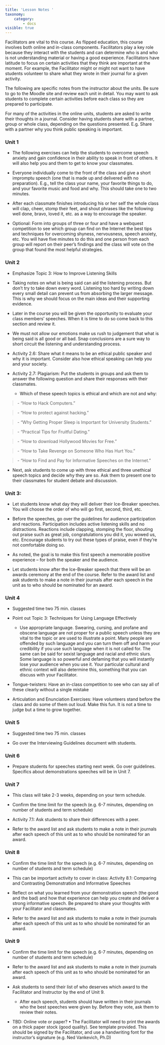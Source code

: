 ```yaml
---
title: 'Lesson Notes '
taxonomy:
    category:
        - docs
visible: true
---
```


Facilitators are vital to this course. As flipped education, this course involves both online and in-class components. Facilitators play a key role because they interact with the students and can determine who is and who is not understanding material or having a good experience. Facilitators have latitude to focus on certain activities that they think are important at the moment. For example, the Facilitator might or might not want to have students volunteer to share what they wrote in their journal for a given activity.

The following are specific notes from the instructor about the units.  Be sure to go to the Moodle site and review each unit in detail.  You may want to ask students to complete certain activities before each class so they are prepared to participate.


For many of the activities in the online units, students are asked to write
their thoughts in a journal. Consider having students share with a partner,
group or whole class, depending on the questions presented. E.g. Share with a
partner why you think public speaking is important.

### Unit 1

-   The following exercises can help the students to overcome speech anxiety and
    gain confidence in their ability to speak in front of others. It will also
    help you and them to get to know your classmates.

-   Everyone individually come to the front of the class and give a short
    impromptu speech (one that is made up and delivered with no preparation).
    E.g., tell the class your name, your favorite things to do, and your
    favorite music and food and why. This should take one to two minutes.

-   After each classmate finishes introducing his or her self the whole class
    will clap, cheer, stomp their feet, and shout phrases like the following:
    well done, bravo, loved it, etc. as a way to encourage the speaker.

-   Optional: Form into groups of three or four and have a webquest competition
    to see which group can find on the Internet the best tips and techniques for
    overcoming shyness, nervousness, speech anxiety, etc. You will have five
    minutes to do this and one person from each group will report on their
    peer’s findings and the class will vote on the group that found the most
    helpful strategies.

### Unit 2

-   Emphasize Topic 3: How to Improve Listening Skills

-   Taking notes on what is being said can aid the listening process. But don’t
    try to take down every word. Listening too hard by writing down every small
    detail can prevent us from absorbing the larger message. This is why we
    should focus on the main ideas and their supporting evidence.

-   Later in the course you will be given the opportunity to evaluate your class
    members’ speeches. When it is time to do so come back to this section and
    review it.

-   We must not allow our emotions make us rush to judgement that what is being
    said is all good or all bad. Snap conclusions are a sure way to short
    circuit the listening and understanding process.

-   Activity 2.6: Share what it means to be an ethical public speaker and why it
    is important. Consider also how ethical speaking can help you and your
    society.

-   Activity 2.7: Plagiarism: Put the students in groups and ask them to answer
    the following question and share their responses with their classmates.

    -   Which of these speech topics is ethical and which are not and why:

>   \- “How to Hack Computers.”

>   \- “How to protect against hacking.”

>   \- “Why Getting Proper Sleep is Important for University Students.”

>   \- “Practical Tips for Fruitful Dating.”

>   \- “How to download Hollywood Movies for Free.”

>   \- “How to Take Revenge on Someone Who Has Hurt You.”

>   \- “How to Find and Pay for Informative Speeches on the Internet.”

-   Next, ask students to come up with three ethical and three unethical speech
    topics and decide why they are so. Ask them to present one to their
    classmates for student debate and discussion.

### Unit 3:

-   Let students know what day they will deliver their Ice-Breaker speeches. You
    will choose the order of who will go first, second, third, etc.

-   Before the speeches, go over the guidelines for audience participation and
    reactions. Participation includes active listening skills and no
    distractions. Reactions include clapping, stomping the floor, shouting out
    praise such as great job, congratulations you did it, you wowed us, etc.
    Encourage students to try out these types of praise, even if they’re not
    comfortable doing so.

-   As noted, the goal is to make this first speech a memorable positive
    experience – for both the speaker and the audience.

-   Let students know after the Ice-Breaker speech that there will be an awards
    ceremony at the end of the course. Refer to the award list and ask students
    to make a note in their journals after each speech in the unit as to who
    should be nominated for an award.

### Unit 4

-   Suggested time two 75 min. classes

-   Point out Topic 3: Techniques for Using Language Effectively

    -   Use appropriate language. Swearing, cursing, and profane and obscene
        language are not proper for a public speech unless they are vital to the
        topic or are used to illustrate a point. Many people are offended by
        such language and you can turn them off and harm your credibility if you
        use such language when it is not called for. The same can be said for
        sexist language and racial and ethnic slurs. Some language is so
        powerful and defaming that you will instantly lose your audience when
        you use it. Your particular cultural and ethnic context will also
        determine this, something that you can discuss with your Facilitator.

-   Tongue-twisters: Have an in-class competition to see who can say all of
    these clearly without a single mistake

-   Articulation and Enunciation Exercises: Have volunteers stand before the
    class and do some of them out loud. Make this fun. It is not a time to judge
    but a time to grow together.

### Unit 5

-   Suggested time two 75 min. classes

-   Go over the Interviewing Guidelines document with students.

### Unit 6

-   Prepare students for speeches starting next week. Go over guidelines.
    Specifics about demonstrations speeches will be in Unit 7.

### Unit 7

-   This class will take 2-3 weeks, depending on your term schedule.

-   Confirm the time limit for the speech (e.g. 6-7 minutes, depending on number
    of students and term schedule)

-   Activity 7.1: Ask students to share their differences with a peer.

-   Refer to the award list and ask students to make a note in their journals
    after each speech of this unit as to who should be nominated for an award.


### Unit 8

-   Confirm the time limit for the speech (e.g. 6-7 minutes, depending on number
    of students and term schedule)

-   This can be important activity to cover in class: Activity 8.1: Comparing and Contrasting Demonstration and Informative Speeches

* Reflect on what you learned from your demonstration speech (the good and the
bad) and how that experience can help you create and deliver a strong
informative speech. Be prepared to share your thoughts with your Facilitator and
classmates.

-   Refer to the award list and ask students to make a note in their journals
    after each speech of this unit as to who should be nominated for an award.

### Unit 9

-   Confirm the time limit for the speech (e.g. 6-7 minutes, depending on number
    of students and term schedule)

-   Refer to the award list and ask students to make a note in their journals
    after each speech of this unit as to who should be nominated for an award.

-   Ask students to send their list of who deserves which award to the
    Facilitator and Instructor by the end of Unit 9.

    -   After each speech, students should have written in their journals who
        the best speeches were given by. Before they vote, ask them to
        review their notes.

-   TBD: Online vote or paper?
•	The Facilitator will need to print the awards on a thick paper stock (good quality). See template provided. This should be signed by the Facilitator, and use a handwriting font for the instructor’s signature (e.g. Ned Vankevich, Ph.D)
